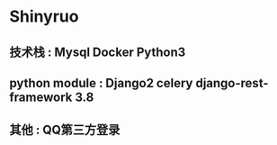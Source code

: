 # Shinyruo
## 技术栈 : Mysql Docker Python3
## python module : Django2 celery django-rest-framework 3.8
## 其他 : QQ第三方登录